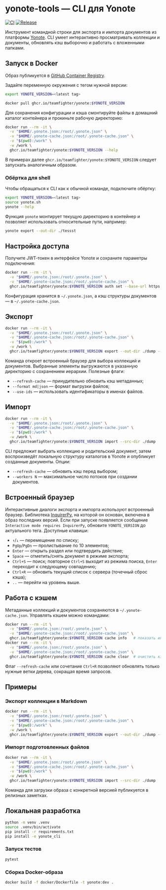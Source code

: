 # yonote-tools — CLI для Yonote

[![CI](https://github.com/teamfighter/yonote/actions/workflows/ci.yml/badge.svg)](https://github.com/teamfighter/yonote/actions/workflows/ci.yml)
[![Release](https://github.com/teamfighter/yonote/actions/workflows/release.yml/badge.svg)](https://github.com/teamfighter/yonote/actions/workflows/release.yml)

Инструмент командной строки для экспорта и импорта документов из платформы [Yonote](https://yonote.ru). CLI умеет интерактивно просматривать коллекции и документы, обновлять кэш выборочно и работать с вложенными папками.

## Запуск в Docker

Образ публикуется в [GitHub Container Registry](https://github.com/orgs/teamfighter/packages).

Задайте переменную окружения с тегом нужной версии:

```bash
export YONOTE_VERSION=<latest tag>
```

```bash
docker pull ghcr.io/teamfighter/yonote:$YONOTE_VERSION
```

Для сохранения конфигурации и кэша смонтируйте файлы в домашний каталог контейнера и прокиньте рабочую директорию:

```bash
docker run --rm -it \
  -v "$HOME/.yonote.json:/root/.yonote.json" \
  -v "$HOME/.yonote-cache.json:/root/.yonote-cache.json" \
  -v "$(pwd):/work" \
  -w /work \
  ghcr.io/teamfighter/yonote:$YONOTE_VERSION --help
```

В примерах далее `ghcr.io/teamfighter/yonote:$YONOTE_VERSION` следует запускать аналогичным образом.

### Обёртка для shell

Чтобы обращаться к CLI как к обычной команде, подключите обёртку:

```bash
export YONOTE_VERSION=<latest tag>
source yonote.sh
yonote --help
```

Функция `yonote` монтирует текущую директорию в контейнер и позволяет использовать относительные пути, например:

```bash
yonote export --out-dir ./tessst
```

## Настройка доступа

Получите JWT‑токен в интерфейсе Yonote и сохраните параметры подключения:

```bash
docker run --rm -it \
  -v "$HOME/.yonote.json:/root/.yonote.json" \
  -v "$HOME/.yonote-cache.json:/root/.yonote-cache.json" \
  ghcr.io/teamfighter/yonote:$YONOTE_VERSION auth set --base-url https://example.yonote.ru --token <JWT>
```

Конфигурация хранится в `~/.yonote.json`, а кэш структуры документов — в `~/.yonote-cache.json`.

## Экспорт

```bash
docker run --rm -it \
  -v "$HOME/.yonote.json:/root/.yonote.json" \
  -v "$HOME/.yonote-cache.json:/root/.yonote-cache.json" \
  -v "$(pwd):/work" \
  -w /work \
  ghcr.io/teamfighter/yonote:$YONOTE_VERSION export --out-dir ./dump --workers 4 --format md
```

Команда откроет встроенный браузер для выбора коллекций и документов. Выбранные элементы выгружаются в указанную директорию с сохранением иерархии. Полезные флаги:

- `--refresh-cache` — принудительно обновить кэш метаданных;
- `--format md|json` — формат выгрузки файлов;
- `--use-ids` — использовать идентификаторы в именах файлов.

## Импорт

```bash
docker run --rm -it \
  -v "$HOME/.yonote.json:/root/.yonote.json" \
  -v "$HOME/.yonote-cache.json:/root/.yonote-cache.json" \
  -v "$(pwd):/work" \
  -w /work \
  ghcr.io/teamfighter/yonote:$YONOTE_VERSION import --src-dir ./dump
```

CLI предложит выбрать коллекцию и родительский документ, затем воспроизведёт локальную структуру каталогов в Yonote и опубликует созданные документы. Опции:

- `--refresh-cache` — обновить кэш перед выбором;
- `--workers N` — максимальное число потоков при создании документов.

## Встроенный браузер

Интерактивные диалоги экспорта и импорта используют встроенный браузер. Библиотека [InquirerPy](https://github.com/kazhala/InquirerPy), на которой он основан, включена в образ последних версий. Если при запуске появляется сообщение `Interactive mode requires InquirerPy`, обновите `YONOTE_VERSION` до актуального тега. Доступные клавиши:

- `↑`/`↓` — перемещение по списку;
- `PgUp`/`PgDn` — пролистывание по 10 элементов;
- `Enter` — открыть раздел или подтвердить действие;
- `Space` — отметить/снять документ в режиме экспорта;
- `Ctrl+S` — поиск; повторное `Ctrl+S` выходит из режима поиска, `Enter` переходит к следующему совпадению;
- `Ctrl+R` — обновить текущий список с сервера (точечный сброс кэша);
- `..` — перейти на уровень выше.

## Работа с кэшем

Метаданные коллекций и документов сохраняются в `~/.yonote-cache.json`. Управлять кэшем можно командами:

```bash
docker run --rm -it \
  -v "$HOME/.yonote.json:/root/.yonote.json" \
  -v "$HOME/.yonote-cache.json:/root/.yonote-cache.json" \
  ghcr.io/teamfighter/yonote:$YONOTE_VERSION cache info   # показать информацию о кэше
docker run --rm -it \
  -v "$HOME/.yonote.json:/root/.yonote.json" \
  -v "$HOME/.yonote-cache.json:/root/.yonote-cache.json" \
  ghcr.io/teamfighter/yonote:$YONOTE_VERSION cache clear  # очистить кэш
```

Флаг `--refresh-cache` или сочетание `Ctrl+R` позволяют обновлять только нужные ветки дерева, сокращая время запросов.

## Примеры

### Экспорт коллекции в Markdown

```bash
docker run --rm -it \
  -v "$HOME/.yonote.json:/root/.yonote.json" \
  -v "$HOME/.yonote-cache.json:/root/.yonote-cache.json" \
  -v "$(pwd):/work" \
  -w /work \
  ghcr.io/teamfighter/yonote:$YONOTE_VERSION export --out-dir ./dump --format md --workers 4
```

### Импорт подготовленных файлов

```bash
docker run --rm -it \
  -v "$HOME/.yonote.json:/root/.yonote.json" \
  -v "$HOME/.yonote-cache.json:/root/.yonote-cache.json" \
  -v "$(pwd):/work" \
  -w /work \
  ghcr.io/teamfighter/yonote:$YONOTE_VERSION import --src-dir ./dump
```

Команда для загрузки образа с конкретной версией публикуется в релизных заметках.

## Локальная разработка

```bash
python -m venv .venv
source .venv/bin/activate
pip install -r requirements.txt
pip install -e yonote_cli
```

### Запуск тестов

```bash
pytest
```

### Сборка Docker-образа

```bash
docker build -f docker/Dockerfile -t yonote:dev .
```

